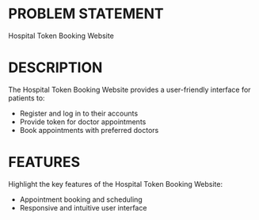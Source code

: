 # PROBLEM STATEMENT
  Hospital Token Booking Website

# DESCRIPTION
 The Hospital Token Booking Website provides a user-friendly interface for patients to:
 * Register and log in to their accounts
 * Provide token for doctor appointments
 * Book appointments with preferred doctors

# FEATURES
 Highlight the key features of the Hospital Token Booking Website:
 * Appointment booking and scheduling
 * Responsive and intuitive user interface

